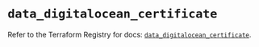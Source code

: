 # `data_digitalocean_certificate`

Refer to the Terraform Registry for docs: [`data_digitalocean_certificate`](https://registry.terraform.io/providers/digitalocean/digitalocean/2.41.0/docs/data-sources/certificate).

